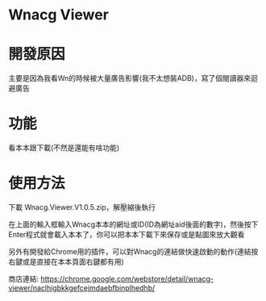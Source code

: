 # Wnacg Viewer

# 開發原因
主要是因為我看Wn的時候被大量廣告影響(我不太想裝ADB)，寫了個閱讀器來迴避廣告

# 功能
看本本跟下載(不然是還能有啥功能)

# 使用方法
下載 Wnacg.Viewer.V1.0.5.zip，解壓縮後執行

在上面的輸入框輸入Wnacg本本的網址或ID(ID為網址aid後面的數字)，然後按下Enter程式就會載入本本了，你可以把本本下載下來保存或是點圖來放大觀看

另外有開發給Chrome用的插件，可以對Wnacg的連結做快速啟動的動作(連結按右鍵或是直接在本本頁面右鍵都有用)

商店連結:
https://chrome.google.com/webstore/detail/wnacg-viewer/naclhigbkkgefcejmdaebfbinplhedhb/
